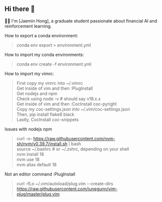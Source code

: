 ## Hi there 👋

<!--
**jmhong20/jmhong20** is a ✨ _special_ ✨ repository because its `README.md` (this file) appears on your GitHub profile.

Here are some ideas to get you started:

- 🔭 I’m currently working on ...
- 🌱 I’m currently learning ...
- 👯 I’m looking to collaborate on ...
- 🤔 I’m looking for help with ...
- 💬 Ask me about ...
- 📫 How to reach me: ...
- 😄 Pronouns: ...
- ⚡ Fun fact: ...
-->

👨‍💻 I'm [Jaemin Hong], a graduate student passionate about financial AI and reinforcement learning.

How to export a conda environment:
>conda env export > environment.yml

How to import my conda environments:
>conda env create -f environment.yml

How to import my vimrc:
>First copy my vimrc into ~/.vimrc \
>Get inside of vim and then :PlugInstall \
>Get nodejs and npm \
>  Check using node -v    # should say v18.x.x \
>Get inside of vim and then :CocInstall coc-pyright \
>Copy my coc-settings.json into ~/.vim/coc-settings.json \
>Then, pip install flake8 black \
>Lastly, CocInstall coc-snippets

Issues with nodejs npm
>curl -o- https://raw.githubusercontent.com/nvm-sh/nvm/v0.39.7/install.sh | bash \
>source ~/.bashrc   # or ~/.zshrc, depending on your shell \
>nvm install 18 \
>nvm use 18 \
>nvm alias default 18

Not an editor command :PlugInstall
> curl -fLo ~/.vim/autoload/plug.vim --create-dirs \
     https://raw.githubusercontent.com/junegunn/vim-plug/master/plug.vim
